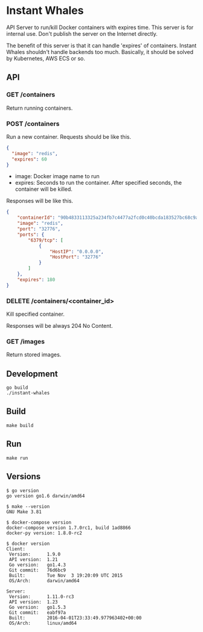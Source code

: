 # Instant Whales

API Server to run/kill Docker containers with expires time.
This server is for internal use. Don't publish the server on the Internet directly.

The benefit of this server is that it can handle 'expires' of containers.
Instant Whales shouldn't handle backends too much.
Basically, it should be solved by Kubernetes, AWS ECS or so.

## API

### GET /containers

Return running containers.

### POST /containers

Run a new container.
Requests should be like this.

```json
{
  "image": "redis",
  "expires": 60
}
```

* image: Docker image name to run
* expires: Seconds to run the container. After specified seconds, the container will be killed.

Responses will be like this.

```json
{
    "containerId": "90b4833113325a234fb7c4477a2fcd0c40bcda183527bc68c9aad51ac3a4eb52",
    "image": "redis",
    "port": "32776",
    "ports": {
        "6379/tcp": [
            {
                "HostIP": "0.0.0.0",
                "HostPort": "32776"
            }
        ]
    },
    "expires": 180
}
```

### DELETE /containers/<container_id>

Kill specified container.

Responses will be always 204 No Content. 

### GET /images

Return stored images.

## Development

```
go build
./instant-whales
```

## Build

`make build`

## Run

`make run`

## Versions

```
$ go version    
go version go1.6 darwin/amd64

$ make --version
GNU Make 3.81

$ docker-compose version
docker-compose version 1.7.0rc1, build 1ad8866
docker-py version: 1.8.0-rc2

$ docker version
Client:
 Version:      1.9.0
 API version:  1.21
 Go version:   go1.4.3
 Git commit:   76d6bc9
 Built:        Tue Nov  3 19:20:09 UTC 2015
 OS/Arch:      darwin/amd64

Server:
 Version:      1.11.0-rc3
 API version:  1.23
 Go version:   go1.5.3
 Git commit:   eabf97a
 Built:        2016-04-01T23:33:49.977963402+00:00
 OS/Arch:      linux/amd64
```